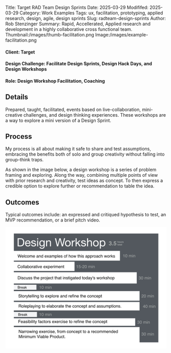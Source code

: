 Title: Target RAD Team Design Sprints
Date: 2025-03-29
Modififed: 2025-03-29
Category: Work Examples
Tags: ux, facilitation, prototyping, applied research, design, agile, design sprints
Slug: radteam-design-sprints
Author: Rob Stenzinger
Summary: Rapid, Accellerated, Applied research and development in a highly collaborative cross functional team.
Thumbnail:/images/thumb-facilitation.png
Image:/images/example-facilitation.png

#### Client: Target

#### Design Challenge: Facilitate Design Sprints, Design Hack Days, and Design Workshops

#### Role: Design Workshop Facilitation, Coaching

## Details

Prepared, taught, facilitated, events based on live-collaboration, mini-creative challenges, and design thinking experiences. These workshops are a way to explore a mini version of a Design Sprint.

## Process

My process is all about making it safe to share and test assumptions, embracing the benefits both of solo and group creativity without falling into group-think traps. 

As shown in the image below, a design workshop is a series of problem framing and exploring. Along the way, combining multiple points of view with prior research and creativity, test ideas as concept. To then express a credible option to explore further or recommendation to table the idea. 

## Outcomes

Typical outcomes include: an expressed and critiqued hypothesis to test, an MVP recommendation, or a brief pitch video.


![img](/images/example-facilitation.png)
